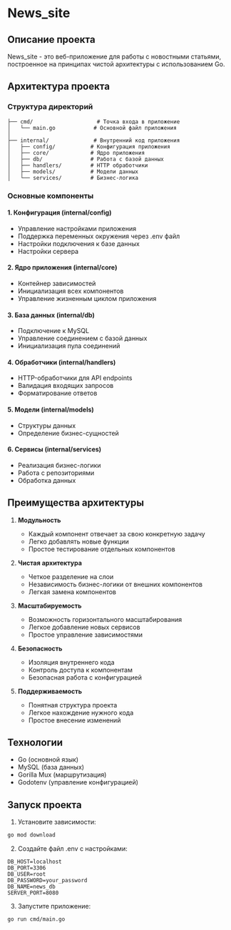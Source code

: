 # News_site

## Описание проекта
News_site - это веб-приложение для работы с новостными статьями, построенное на принципах чистой архитектуры с использованием Go.

## Архитектура проекта

### Структура директорий
```
├── cmd/                    # Точка входа в приложение
│   └── main.go            # Основной файл приложения
│
├── internal/              # Внутренний код приложения
│   ├── config/           # Конфигурация приложения
│   ├── core/             # Ядро приложения
│   ├── db/               # Работа с базой данных
│   ├── handlers/         # HTTP обработчики
│   ├── models/           # Модели данных
│   └── services/         # Бизнес-логика
```

### Основные компоненты

#### 1. Конфигурация (internal/config)
- Управление настройками приложения
- Поддержка переменных окружения через .env файл
- Настройки подключения к базе данных
- Настройки сервера

#### 2. Ядро приложения (internal/core)
- Контейнер зависимостей
- Инициализация всех компонентов
- Управление жизненным циклом приложения

#### 3. База данных (internal/db)
- Подключение к MySQL
- Управление соединением с базой данных
- Инициализация пула соединений

#### 4. Обработчики (internal/handlers)
- HTTP-обработчики для API endpoints
- Валидация входящих запросов
- Форматирование ответов

#### 5. Модели (internal/models)
- Структуры данных
- Определение бизнес-сущностей

#### 6. Сервисы (internal/services)
- Реализация бизнес-логики
- Работа с репозиториями
- Обработка данных

## Преимущества архитектуры

1. **Модульность**
   - Каждый компонент отвечает за свою конкретную задачу
   - Легко добавлять новые функции
   - Простое тестирование отдельных компонентов

2. **Чистая архитектура**
   - Четкое разделение на слои
   - Независимость бизнес-логики от внешних компонентов
   - Легкая замена компонентов

3. **Масштабируемость**
   - Возможность горизонтального масштабирования
   - Легкое добавление новых сервисов
   - Простое управление зависимостями

4. **Безопасность**
   - Изоляция внутреннего кода
   - Контроль доступа к компонентам
   - Безопасная работа с конфигурацией

5. **Поддерживаемость**
   - Понятная структура проекта
   - Легкое нахождение нужного кода
   - Простое внесение изменений

## Технологии

- Go (основной язык)
- MySQL (база данных)
- Gorilla Mux (маршрутизация)
- Godotenv (управление конфигурацией)

## Запуск проекта

1. Установите зависимости:
```bash
go mod download
```

2. Создайте файл .env с настройками:
```env
DB_HOST=localhost
DB_PORT=3306
DB_USER=root
DB_PASSWORD=your_password
DB_NAME=news_db
SERVER_PORT=8080
```

3. Запустите приложение:
```bash
go run cmd/main.go
```
